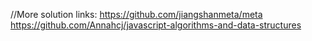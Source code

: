


//More solution links:
https://github.com/jiangshanmeta/meta
https://github.com/Annahcj/javascript-algorithms-and-data-structures